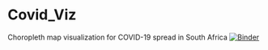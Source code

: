 # Covid_Viz
Choropleth map visualization for COVID-19 spread in South Africa
[![Binder](https://mybinder.org/badge_logo.svg)](https://mybinder.org/v2/gh/sohanasingh/Covid_Viz/master?filepath=ZA_Choropleth_Covid-19.ipynb)